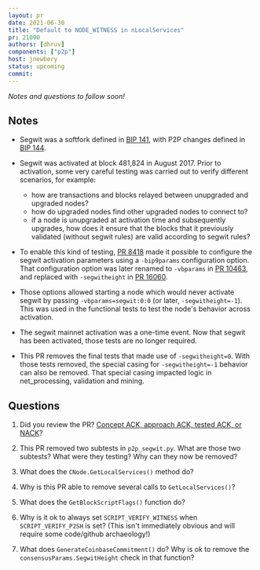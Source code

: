 ```yaml
---
layout: pr
date: 2021-06-30
title: "Default to NODE_WITNESS in nLocalServices"
pr: 21090
authors: [dhruv]
components: ["p2p"]
host: jnewbery
status: upcoming
commit:
---
```


_Notes and questions to follow soon!_

## Notes

- Segwit was a softfork defined in [BIP
  141](https://github.com/bitcoin/bips/blob/master/bip-0141.mediawiki), with
  P2P changes defined in [BIP
  144](https://github.com/bitcoin/bips/blob/65529b12bb01b9f29717e1735ce4d472ef9d9fe7/bip-0144.mediawiki).

- Segwit was activated at block 481,824 in August 2017. Prior to activation,
  some very careful testing was carried out to verify different scenarios, for
  example:

  - how are transactions and blocks relayed between unupgraded and upgraded
    nodes?
  - how do upgraded nodes find other upgraded nodes to connect to?
  - if a node is unupgraded at activation time and subsequently upgrades, how
    does it ensure that the blocks that it previously validated (without segwit
    rules) are valid according to segwit rules?

- To enable this kind of testing, [PR
  8418](https://github.com/bitcoin/bitcoin/pull/8418) made it possible to
  configure the segwit activation parameters using a `-bip9params`
  configuration option. That configuration option was later renamed to
  `-vbparams` in [PR 10463](https://github.com/bitcoin/bitcoin/pull/10463), and
  replaced with `-segwitheight` in [PR
  16060](https://github.com/bitcoin/bitcoin/pull/16060).

- Those options allowed starting a node which would never activate segwit by
  passing `-vbparams=segwit:0:0` (or later, `-segwitheight=-1`). This was used
  in the functional tests to test the node's behavior across activation.

- The segwit mainnet activation was a one-time event. Now that segwit has been
  activated, those tests are no longer required.

- This PR removes the final tests that made use of `-segwitheight=0`. With those
  tests removed, the special casing for `-segwitheight=-1` behavior can also be
  removed. That special casing impacted logic in net_processing, validation and
  mining.

## Questions

1. Did you review the PR? [Concept ACK, approach ACK, tested ACK, or
   NACK](https://github.com/bitcoin/bitcoin/blob/master/CONTRIBUTING.md#peer-review)?

2. This PR removed two subtests in `p2p_segwit.py`. What are those two
   subtests? What were they testing? Why can they now be removed?

3. What does the `CNode.GetLocalServices()` method do?

4. Why is this PR able to remove several calls to `GetLocalServices()`?

5. What does the `GetBlockScriptFlags()` function do?

6. Why is it ok to always set `SCRIPT_VERIFY_WITNESS` when `SCRIPT_VERIFY_P2SH`
   is set? (This isn't immediately obvious and will require some code/github
   archaeology!)

7. What does `GenerateCoinbaseCommitment()` do? Why is ok to remove the
   `consensusParams.SegwitHeight` check in that function?

<!-- TODO: After meeting, uncomment and add meeting log between the irc tags
## Meeting Log

{% irc %}
{% endirc %}
-->

